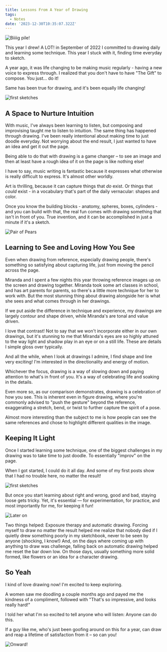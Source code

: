 ```yaml
---
title: Lessons From A Year of Drawing
tags:
  - Notes
date: '2023-12-30T10:35:07.322Z'
---
```


![Biiiig pile!](https://res.cloudinary.com/cpadilla/image/upload/v1701459740/chrisdpadilla/blog/imgs/Sketchbooks2023_l3k5g5.jpg)

This year I drew! A LOT! in September of 2022 I committed to drawing daily and learning some technique. This year I stuck with it, finding time everyday to sketch. 

A year ago, it was life changing to be making music regularly - having a new voice to express through. I realized that you don't have to have "The Gift" to compose. You just... do it!

Same has been true for drawing, and it's been equally life changing!

![first sketches](https://res.cloudinary.com/cpadilla/image/upload/t_optimize/chrisdpadilla/blog/art/IMG_3121_um7jiz.jpg)

## A Space to Nurture Intuition


With music, I've always been learning to listen, but composing and improvising taught me to listen to intuition. The same thing has happened through drawing. I've been really intentional about making time to just doodle everyday. Not worrying about the end result, I just wanted to have an idea and get it out the page.

Being able to do that with drawing is a game changer – to see an image and then at least have a rough idea of it on the page is like nothing else!

I have to say, music writing is fantastic because it expresses what otherwise is really difficult to express. It's almost other worldly.

Art is thrilling, because it can capture things that *do* exist. Or things that *could* exist - in a vocabulary that's part of the daily vernacular: shapes and color.

Once you know the building blocks - anatomy, spheres, boxes, cylinders - and you can build with that, the real fun comes with drawing something that isn't in front of you. True invention, and it can be accomplished in just a minute if it's a sketch.


![Pair of Pears](https://res.cloudinary.com/cpadilla/image/upload/v1704049763/chrisdpadilla/blog/images/pears_bzfabx.jpg)

## Learning to See and Loving How You See

Even when drawing from reference, especially drawing people, there's something so satisfying about capturing life, just from moving the pencil across the page.

Miranda and I spent a few nights this year throwing reference images up on the screen and drawing together. Miranda took some art classes in school, and has art parents for parents, so there's a little more technique for her to work with. But the most stunning thing about drawing alongside her is what she sees and what comes through in her drawings.

If we put aside the difference in technique and experience, my drawings are largely contour and shape driven, while Miranda's are tonal and value driven.

I love that contrast! Not to say that we won't incorporate either in our own drawings, but it's stunning to me that Miranda's eyes are so highly attuned to the way light and shadow play in an eye or on a still life. These are details I simple gloss over typically.

And all the while, when I look at drawings I admire, I find shape and line very exciting! I'm interested in the directionality and energy of motion.

Whichever the focus, drawing is a way of slowing down and paying attention to what's in front of you. It's a way of celebrating life and soaking in the details.

Even more so, as our comparison demonstrates, drawing is a celebration of how you see. This is inherent even in figure drawing, where you're commonly advised to "push the gesture" beyond the reference, exaggerating a stretch, bend, or twist to further capture the spirit of a pose.

Almost more interesting than the subject to me is how people can see the same references and chose to highlight different qualities in the image.

## Keeping It Light

Once I started learning some technique, one of the biggest challenges in my drawing was to take time to just doodle. To essentially "improv" on the page. 

When I got started, I could do it all day. And some of my first posts show that I had no trouble here, no matter the result!

![first sketches](https://res.cloudinary.com/cpadilla/image/upload/t_optimize/chrisdpadilla/blog/art/IMG_2825_gydkcg.jpg)

But once you start learning about right and wrong, good and bad, staying loose gets tricky. Yet, it's essential — for experimentation, for practice, and most importantly for me, for keeping it fun!

![Later on](https://res.cloudinary.com/cpadilla/image/upload/v1697226818/chrisdpadilla/blog/art/mst3ksketches_q8cemc.jpg)

Two things helped: Exposure therapy and automatic drawing. Forcing myself to draw no matter the result helped me realize that nobody died if I quietly drew something poorly in my sketchbook, never to be seen by anyone (shocking, I know!) And, on the days where coming up with anything to draw was challenge, falling back on automatic drawing helped me reset the bar down low. On those days, usually something more solid formed, like flowers or an idea for a character drawing.

## So Yeah

I kind of love drawing now! I'm excited to keep exploring. 

A women saw me doodling a couple months ago and payed me the kindness of a compliment, followed with "That's so impressive, and looks really hard!"

I told her what I'm so excited to tell anyone who will listen: Anyone can do this. 

If a guy like me, who's just been goofing around on this for a year, can draw and reap a lifetime of satisfaction from it – so can you!

![Onward!](https://res.cloudinary.com/cpadilla/image/upload/v1693000996/chrisdpadilla/blog/art/sniviiandmareep_cldzmr.jpg)